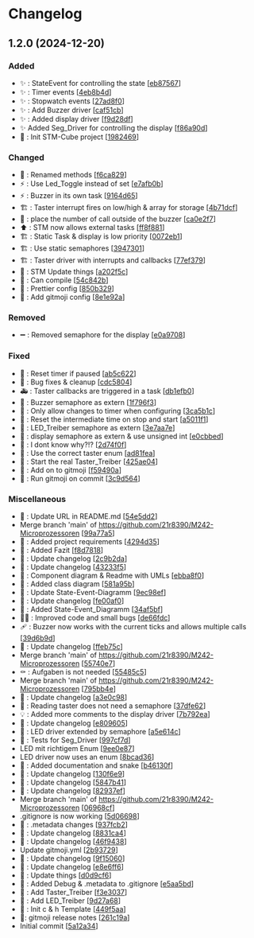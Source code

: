 # Changelog

<a name="1.2.0"></a>
## 1.2.0 (2024-12-20)

### Added

- ✨ : StateEvent for controlling the state [[eb87567](https://github.com/flimtix/M242-Microprozessoren/commit/eb8756746f2e8301d531d11b5b7be840953d5841)]
- ✨ : Timer events [[4eb8b4d](https://github.com/flimtix/M242-Microprozessoren/commit/4eb8b4d45031b206dfd61ef5a657e12f70eabf1f)]
- ✨ : Stopwatch events [[27ad8f0](https://github.com/flimtix/M242-Microprozessoren/commit/27ad8f01e6e5bb8ad2579d2b25f8fda3cd41405b)]
- ✨ : Add Buzzer driver [[caf51cb](https://github.com/flimtix/M242-Microprozessoren/commit/caf51cba15e996d9773d3739ec151c224d847fd0)]
- ✨ : Added display driver [[f9d28df](https://github.com/flimtix/M242-Microprozessoren/commit/f9d28df6d44ab788d7bd73f2b160ec5b3426d9a2)]
- ✨ Added Seg_Driver for controlling the display [[f86a90d](https://github.com/flimtix/M242-Microprozessoren/commit/f86a90da5e8a7ccf7455e889d6f9d419861ebb97)]
- 🎉 : Init STM-Cube project [[1982469](https://github.com/flimtix/M242-Microprozessoren/commit/1982469af320903df07d7097f7ac7e0ce0ffede6)]

### Changed

- 🚚 : Renamed methods [[f6ca829](https://github.com/flimtix/M242-Microprozessoren/commit/f6ca82977e0de71750490b7e1d6befb45531d923)]
- ⚡ : Use Led_Toggle instead of set [[e7afb0b](https://github.com/flimtix/M242-Microprozessoren/commit/e7afb0ba8315d17715dea1c8508e189b314db52f)]
- ⚡ : Buzzer in its own task [[9164d65](https://github.com/flimtix/M242-Microprozessoren/commit/9164d652354567934f1af99eba9058955e09abd5)]
- 🏗️ : Taster interrupt fires on low/high &amp; array for storage [[4b71dcf](https://github.com/flimtix/M242-Microprozessoren/commit/4b71dcf17a5e1fba930b4f51eb051c8f673fae3b)]
- 🎨 : place the number of call outside of the buzzer [[ca0e2f7](https://github.com/flimtix/M242-Microprozessoren/commit/ca0e2f797fcbff51bcf69a7e4f3f8529addfe50d)]
- ⬆️ : STM now allows external tasks [[ff8f881](https://github.com/flimtix/M242-Microprozessoren/commit/ff8f881c9a03bd83b24464d1ecba08fd9dcf71f8)]
- 🏗️ : Static Task &amp; display is low priority [[0072eb1](https://github.com/flimtix/M242-Microprozessoren/commit/0072eb11d3ef54cb40a8505f3644f800a802cb1e)]
- 🏗️ : Use static semaphores [[3947301](https://github.com/flimtix/M242-Microprozessoren/commit/394730182689dfa608db164b26471d2b84408efd)]
- 🏗️ : Taster driver with interrupts and callbacks [[77ef379](https://github.com/flimtix/M242-Microprozessoren/commit/77ef37959e215761981e13d9faac63f28e91b7ec)]
- 🔧 : STM Update things [[a202f5c](https://github.com/flimtix/M242-Microprozessoren/commit/a202f5c7e20411bea32952bf268139ed35376250)]
- 🚨 : Can compile [[54c842b](https://github.com/flimtix/M242-Microprozessoren/commit/54c842ba4eb246948e1b8bc7989527868a0db329)]
- 🔧 : Prettier config [[850b329](https://github.com/flimtix/M242-Microprozessoren/commit/850b329bf64b34309e6aea9eacdadb9f762d0ff6)]
- 🔧 : Add gitmoji config [[8e1e92a](https://github.com/flimtix/M242-Microprozessoren/commit/8e1e92a38e7587372bd7c4ef8cd1438e9674a474)]

### Removed

- ➖ : Removed semaphore for the display [[e0a9708](https://github.com/flimtix/M242-Microprozessoren/commit/e0a9708c63aaa407962cecde6b510fa2fee105a1)]

### Fixed

- 🐛 : Reset timer if paused [[ab5c622](https://github.com/flimtix/M242-Microprozessoren/commit/ab5c622be43f89270b3b98e65899b34096eaf874)]
- 🐛 : Bug fixes &amp; cleanup [[cdc5804](https://github.com/flimtix/M242-Microprozessoren/commit/cdc5804ae7b35ae14c92b4935de5a895042a4c78)]
- 🚑 : Taster callbacks are triggered in a task [[db1efb0](https://github.com/flimtix/M242-Microprozessoren/commit/db1efb043d44ba4f67d55933863979e192e92355)]
- 🐛 : Buzzer semaphore as extern [[1f796f3](https://github.com/flimtix/M242-Microprozessoren/commit/1f796f3962ef9ba9665ab18ba3a9b3f4b443afee)]
- 🐛 : Only allow changes to timer when configuring [[3ca5b1c](https://github.com/flimtix/M242-Microprozessoren/commit/3ca5b1cf5d60111e29556475614f7295cf0da9b5)]
- 🐛 : Reset the intermediate time on stop and start [[a5011f1](https://github.com/flimtix/M242-Microprozessoren/commit/a5011f165b1e909f32b3f22f61d4c637f757143e)]
- 🐛 : LED_Treiber semaphore as extern [[3e7aa7e](https://github.com/flimtix/M242-Microprozessoren/commit/3e7aa7e918bb7ca5ae3be71c4063f5bd6b70e227)]
- 🐛 : display semaphore as extern &amp; use unsigned int [[e0cbbed](https://github.com/flimtix/M242-Microprozessoren/commit/e0cbbede02aadda79aa94f1c8c7407218002f9c7)]
- 🐛 : I dont know why?!? [[2d74f0f](https://github.com/flimtix/M242-Microprozessoren/commit/2d74f0f5cd5efc7c79b49121b586ffcdafe02104)]
- 🐛 : Use the correct taster enum [[ad81fea](https://github.com/flimtix/M242-Microprozessoren/commit/ad81fea8dace0b76b69a91d09445e0b8960c9086)]
- 🐛 : Start the real Taster_Treiber [[425ae04](https://github.com/flimtix/M242-Microprozessoren/commit/425ae046b690d527adbbb04a9f1f76848db5bfc0)]
- 💚 : Add on to gitmoji [[f59490a](https://github.com/flimtix/M242-Microprozessoren/commit/f59490a97addd1c218e578bb95f0ce6e55f1a63a)]
- 💚 : Run gitmoji on commit [[3c9d564](https://github.com/flimtix/M242-Microprozessoren/commit/3c9d5641ff73c9b17c803e83fb7a6b21ebfaa633)]

### Miscellaneous

- 📝 : Update URL in README.md [[54e5dd2](https://github.com/flimtix/M242-Microprozessoren/commit/54e5dd22bcd189b52987ab04fa94b48665407b70)]
-  Merge branch &#x27;main&#x27; of https://github.com/21r8390/M242-Microprozessoren [[99a77a5](https://github.com/flimtix/M242-Microprozessoren/commit/99a77a5bd0afe5970d01fae9cb59df08ed4e3c4c)]
- 📝 : Added project requirements [[4294d35](https://github.com/flimtix/M242-Microprozessoren/commit/4294d35bc42055763aaeff578bfe682f892d1f94)]
- 📝 : Added Fazit [[f8d7818](https://github.com/flimtix/M242-Microprozessoren/commit/f8d781868d17f2b262c72b92792d4a422b9e5db2)]
- 📝 : Update changelog [[2c9b2da](https://github.com/flimtix/M242-Microprozessoren/commit/2c9b2da7c7984c160a76319c1c2e74a88df491ac)]
- 📝 : Update changelog [[43233f5](https://github.com/flimtix/M242-Microprozessoren/commit/43233f5689c407b753f00daeae9ede95c1e8a35b)]
- 📝 : Component diagram &amp; Readme with UMLs [[ebba8f0](https://github.com/flimtix/M242-Microprozessoren/commit/ebba8f0eed84137973495e4eb8117cf70ed77884)]
- 📝 : Added class diagram [[581a95b](https://github.com/flimtix/M242-Microprozessoren/commit/581a95bfa7d02e4e697f2e6eb28479fff0e65e41)]
- 📝 : Update State-Event-Diagramm [[9ec98ef](https://github.com/flimtix/M242-Microprozessoren/commit/9ec98ef3215d93affb8b47c179bd16a723e56782)]
- 📝 : Update changelog [[fe00af0](https://github.com/flimtix/M242-Microprozessoren/commit/fe00af009def4a54c3a82293ce0f16f088068632)]
- 📝 : Added State-Event_Diagramm [[34af5bf](https://github.com/flimtix/M242-Microprozessoren/commit/34af5bfce4cc5ab98ebd509ee25e89ff4c24fa31)]
- 🧑‍💻 : Improved code and small bugs [[de66fdc](https://github.com/flimtix/M242-Microprozessoren/commit/de66fdce7744044265f1d37e0650129da4762177)]
- 🩹 : Buzzer now works with the current ticks and allows multiple calls [[39d6b9d](https://github.com/flimtix/M242-Microprozessoren/commit/39d6b9d022b444aa94ca55b4baa511a2f0841f1a)]
- 📝 : Update changelog [[ffeb75c](https://github.com/flimtix/M242-Microprozessoren/commit/ffeb75c573458940abadbc3442d30980d81d0c60)]
-  Merge branch &#x27;main&#x27; of https://github.com/21r8390/M242-Microprozessoren [[55740e7](https://github.com/flimtix/M242-Microprozessoren/commit/55740e7662b083b7506e2709255ed95787878a54)]
- ⚰️ : Aufgaben is not needed [[55485c5](https://github.com/flimtix/M242-Microprozessoren/commit/55485c56a127c1d4a3c0f7ac4af1e5f2edd2ac7e)]
-  Merge branch &#x27;main&#x27; of https://github.com/21r8390/M242-Microprozessoren [[795bb4e](https://github.com/flimtix/M242-Microprozessoren/commit/795bb4ec40382ecbd61a99c991d9b1784fe0e5ca)]
- 📝 : Update changelog [[a3e0c98](https://github.com/flimtix/M242-Microprozessoren/commit/a3e0c98911d6c99ae5e4790bfc18d850f3914970)]
- 🍻 : Reading taster does not need a semaphore [[37dfe62](https://github.com/flimtix/M242-Microprozessoren/commit/37dfe620ecc956c1d9c5e332fcd4f183d8bbd3e5)]
- 💡 : Added more comments to the display driver [[7b792ea](https://github.com/flimtix/M242-Microprozessoren/commit/7b792ea8181a7640c9f8564d920cf292e3d4abb4)]
- 📝 : Update changelog [[e809605](https://github.com/flimtix/M242-Microprozessoren/commit/e8096051d913c425b48090e7316e89abf9aac962)]
- 🧵 : LED driver extended by semaphore [[a5e614c](https://github.com/flimtix/M242-Microprozessoren/commit/a5e614ccce7603f7250cdcaec396cd93f4cdde74)]
- 🍻 : Tests for Seg_Driver [[997cf7d](https://github.com/flimtix/M242-Microprozessoren/commit/997cf7d31c078f2d5efba3344c9e3043cbb9079e)]
-  LED mit richtigem Enum [[9ee0e87](https://github.com/flimtix/M242-Microprozessoren/commit/9ee0e872fe7db5917821cd65bf5b5b70563cc17a)]
-  LED driver now uses an enum [[8bcad36](https://github.com/flimtix/M242-Microprozessoren/commit/8bcad366ed72aa73e8bf8cd8b37c42f410aac1bf)]
- 📝 : Added documentation and snake [[b46130f](https://github.com/flimtix/M242-Microprozessoren/commit/b46130faac3af4eaa6aa14501557fb6263c09ef0)]
- 📝 : Update changelog [[130f6e9](https://github.com/flimtix/M242-Microprozessoren/commit/130f6e9c0dd55944afa5a7ba7d0e1d1a7f0990c2)]
- 📝 : Update changelog [[5847b41](https://github.com/flimtix/M242-Microprozessoren/commit/5847b41e8c21254be38fb0cbb8ee54532234d082)]
- 📝 : Update changelog [[82937ef](https://github.com/flimtix/M242-Microprozessoren/commit/82937efc46407e4c0ea99c65671dea053b153ed0)]
-  Merge branch &#x27;main&#x27; of https://github.com/21r8390/M242-Microprozessoren [[06968cf](https://github.com/flimtix/M242-Microprozessoren/commit/06968cf8a78de5171aecb88019951221b90c1973)]
-  .gitignore is now working [[5d06698](https://github.com/flimtix/M242-Microprozessoren/commit/5d066985fda964d87bba988bac777f8c104a7fe0)]
- 💩 : .metadata changes [[937fcb2](https://github.com/flimtix/M242-Microprozessoren/commit/937fcb2c9e0467378f23954e23a6f65d0484c0be)]
- 📝 : Update changelog [[8831ca4](https://github.com/flimtix/M242-Microprozessoren/commit/8831ca4e2b3c3b47f92cc3875a64f12c61edfb60)]
- 📝 : Update changelog [[46f9438](https://github.com/flimtix/M242-Microprozessoren/commit/46f9438478c30e1aea8b592dea05025f865ab73c)]
-  Update gitmoji.yml [[2b93729](https://github.com/flimtix/M242-Microprozessoren/commit/2b937296015086052dabc422ea7a01226a56ea9a)]
- 📝 : Update changelog [[9f15060](https://github.com/flimtix/M242-Microprozessoren/commit/9f15060c49b2161ce51fbafbafbafbfd5b6d3829)]
- 📝 : Update changelog [[e8e6ff6](https://github.com/flimtix/M242-Microprozessoren/commit/e8e6ff66974b6ab621edc31ea607dd95961f7776)]
- 🧱 : Update things [[d0d9cf6](https://github.com/flimtix/M242-Microprozessoren/commit/d0d9cf6f107d4b795cd5c41fa8249b0b81b2e82a)]
- 🙈 : Added Debug &amp; .metadata to .gitignore [[e5aa5bd](https://github.com/flimtix/M242-Microprozessoren/commit/e5aa5bd96917d4abb8ffb419a4fb5b9b28b94487)]
- 👔 : Add Taster_Treiber [[f3e3037](https://github.com/flimtix/M242-Microprozessoren/commit/f3e30379221c3d2658f268e1ff8a5dbe4cb7cb55)]
- 👔 : Add LED_Treiber [[9d27a68](https://github.com/flimtix/M242-Microprozessoren/commit/9d27a682277581f9bbfbfaa229bd390dff759f6d)]
- 🌱 : Init c &amp; h Template [[449f5aa](https://github.com/flimtix/M242-Microprozessoren/commit/449f5aa267b042ce16d5298a90d49343c6027e73)]
-  👷: gitmoji release notes [[261c19a](https://github.com/flimtix/M242-Microprozessoren/commit/261c19a6305afd729f688af8cd7d0782d59bee41)]
-  Initial commit [[5a12a34](https://github.com/flimtix/M242-Microprozessoren/commit/5a12a34d7b0085f090f5ecc1fd2bf1d7cd6b98e1)]


